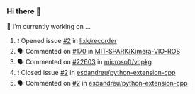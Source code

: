 ### Hi there 👋

<!--
**esdandreu/esdandreu** is a ✨ _special_ ✨ repository because its `README.md` (this file) appears on your GitHub profile.

Here are some ideas to get you started:

- 🔭 I’m currently working on ...
- 🌱 I’m currently learning ...
- 👯 I’m looking to collaborate on ...
- 🤔 I’m looking for help with ...
- 💬 Ask me about ...
- 📫 How to reach me: ...
- 😄 Pronouns: ...
- ⚡ Fun fact: ...
-->

🔭 I’m currently working on ...
<!--START_SECTION:activity-->
1. ❗️ Opened issue [#2](https://github.com/lixk/recorder/issues/2) in [lixk/recorder](https://github.com/lixk/recorder)
2. 🗣 Commented on [#170](https://github.com/MIT-SPARK/Kimera-VIO-ROS/issues/170) in [MIT-SPARK/Kimera-VIO-ROS](https://github.com/MIT-SPARK/Kimera-VIO-ROS)
3. 🗣 Commented on [#22603](https://github.com/microsoft/vcpkg/issues/22603) in [microsoft/vcpkg](https://github.com/microsoft/vcpkg)
4. ❗️ Closed issue [#2](https://github.com/esdandreu/python-extension-cpp/issues/2) in [esdandreu/python-extension-cpp](https://github.com/esdandreu/python-extension-cpp)
5. 🗣 Commented on [#2](https://github.com/esdandreu/python-extension-cpp/issues/2) in [esdandreu/python-extension-cpp](https://github.com/esdandreu/python-extension-cpp)
<!--END_SECTION:activity-->
